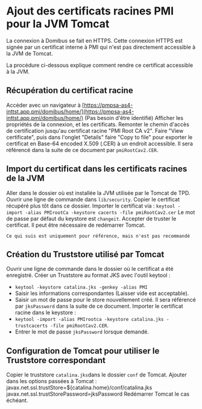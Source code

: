 ﻿# Ajout des certificats racines PMI pour la JVM Tomcat

La connexion à Domibus se fait en HTTPS.
Cette connexion HTTPS est signée par un certificat interne à PMI qui n'est pas directement accessible à la JVM de Tomcat.

La procédure ci-dessous explique comment rendre ce certificat accessible à la JVM.

## Récupération du certificat racine
Accéder avec un navigateur à
[https://pmpsa-as4-inttst.app.pmi/domibus/home/](https://pmpsa-as4-inttst.app.pmi/domibus/home/)
(Pas besoin d'être identifié)
Afficher les propriétés de la connexion, et les certificats.
Remonter le chemin d'accès de certification jusqu'au certificat racine "PMI Root CA v2".
Faire "View certificate", puis dans l'onglet "Details" faire "Copy to file" pour exporter le certificat en Base-64 encoded X.509 (.CER) à un endroit accessible. Il sera référencé dans la suite de ce document par `pmiRootCav2.CER`.

## Import du certificat dans les certificats racines de la JVM
Aller dans le dossier où est installée la JVM utilisée par le Tomcat de TPD.
Ouvrir une ligne de commande dans `lib/security`.
Copier le certificat récupéré plus tôt dans ce dossier.
Importer le certificat via : `keytool -import -alias PMIrootCa -keystore cacerts -file pmiRootCav2.cer`
Le mot de passe par défaut du keystore est `changeit`.
Accepter de truster le certificat.
Il peut être nécessaire de redémarrer Tomcat.


`Ce qui suis est uniquement pour référence, mais n'est pas recommandé`
## Création du Truststore utilisé par Tomcat
Ouvrir une ligne de commande dans le dossier où le certificat a été enregistré.
Créer un Truststore au format JKS avec l'outil keytool :
* `keytool -keystore catalina.jks -genkey -alias PMI`
* Saisir les informations correspondantes (Laisser vide est acceptable).
* Saisir un mot de passe pour le store nouvellement créé. Il sera référencé par `jksPassword` dans la suite de ce document.
Importer le certificat racine dans le keystore :
* `keytool -import -alias PMIrootca -keystore catalina.jks -trustcacerts -file pmiRootCav2.CER`.
* Entrer le mot de passe `jksPassword` lorsque demandé.


## Configuration de Tomcat pour utiliser le Truststore correspondant
Copier le truststore `catalina.jks`dans le dossier `conf` de Tomcat.
Ajouter dans les options passées à Tomcat :
    javax.net.ssl.trustStore=${catalina.home}/conf/catalina.jks
    javax.net.ssl.trustStorePassword=jksPassword
Redémarrer Tomcat le cas échéant.

